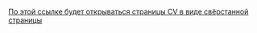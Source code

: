 [По этой ссылке будет открываться страницы CV в виде свёрстанной страницы](https://GITHUB-USERNAME.github.io/rsschool-cv/)
